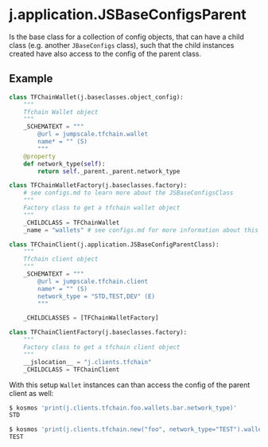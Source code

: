 
# j.application.JSBaseConfigsParent

Is the base class for a collection of config objects,
that can have a child class (e.g. another `JBaseConfigs` class),
such that the child instances created have also access to the config of the parent class.

## Example

```python
class TFChainWallet(j.baseclasses.object_config):
    """
    Tfchain Wallet object
    """
    _SCHEMATEXT = """
        @url = jumpscale.tfchain.wallet
        name* = "" (S)
        """
    @property
    def network_type(self):
        return self._parent._parent.network_type

class TFChainWalletFactory(j.baseclasses.factory):
    # see configs.md to learn more about the JSBaseConfigsClass
    """
    Factory class to get a tfchain wallet object
    """
    _CHILDCLASS = TFChainWallet
    _name = "wallets" # see configs.md for more information about this property

class TFChainClient(j.application.JSBaseConfigParentClass):
    """
    Tfchain client object
    """
    _SCHEMATEXT = """
        @url = jumpscale.tfchain.client
        name* = "" (S)
        network_type = "STD,TEST,DEV" (E)
        """

    _CHILDCLASSES = [TFChainWalletFactory]

class TFChainClientFactory(j.baseclasses.factory):
    """
    Factory class to get a tfchain client object
    """
    __jslocation__ = "j.clients.tfchain"
    _CHILDCLASS = TFChainClient
```

With this setup `Wallet` instances can than access the config of the parent client as well:

```bash
$ kosmos 'print(j.clients.tfchain.foo.wallets.bar.network_type)'
STD

$ kosmos 'print(j.clients.tfchain.new("foo", network_type="TEST").wallets.bar.network_type)'
TEST
```

